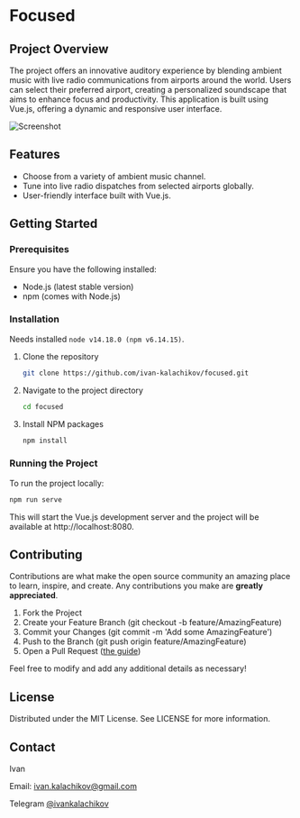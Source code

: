 # Focused

## Project Overview

The project offers an innovative auditory experience by blending ambient music with live radio communications from airports around the world. Users can select their preferred airport, creating a personalized soundscape that aims to enhance focus and productivity. This application is built using Vue.js, offering a dynamic and responsive user interface.

![Screenshot](https://raw.githubusercontent.com/ivan-kalachikov/focused/main/public/screenshot.png)

## Features

- Choose from a variety of ambient music channel.
- Tune into live radio dispatches from selected airports globally.
- User-friendly interface built with Vue.js.

## Getting Started

### Prerequisites

Ensure you have the following installed:

- Node.js (latest stable version)
- npm (comes with Node.js)

### Installation

Needs installed `node v14.18.0 (npm v6.14.15)`.

1. Clone the repository

   ```sh
   git clone https://github.com/ivan-kalachikov/focused.git
   ```

2. Navigate to the project directory

   ```sh
   cd focused
   ```

3. Install NPM packages
   ```sh
   npm install
   ```

### Running the Project

To run the project locally:

```sh
npm run serve
```

This will start the Vue.js development server and the project will be available at http://localhost:8080.

## Contributing

Contributions are what make the open source community an amazing place to learn, inspire, and create. Any contributions you make are **greatly appreciated**.

1. Fork the Project
2. Create your Feature Branch (git checkout -b feature/AmazingFeature)
3. Commit your Changes (git commit -m 'Add some AmazingFeature')
4. Push to the Branch (git push origin feature/AmazingFeature)
5. Open a Pull Request ([the guide](https://docs.github.com/en/pull-requests/collaborating-with-pull-requests/proposing-changes-to-your-work-with-pull-requests/creating-a-pull-request))

Feel free to modify and add any additional details as necessary!

## License

Distributed under the MIT License. See LICENSE for more information.

## Contact

Ivan

Email: [ivan.kalachikov@gmail.com](mailto:ivan.kalachikov@gmail.com)

Telegram [@ivankalachikov](https://t.me/ivankalachikov)
